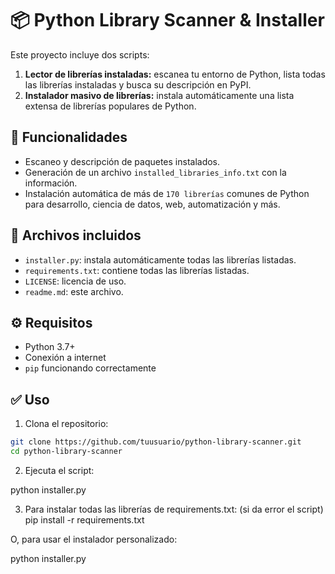 # 📦 Python Library Scanner & Installer

Este proyecto incluye dos scripts:

1. **Lector de librerías instaladas:** escanea tu entorno de Python, lista todas las librerías instaladas y busca su descripción en PyPI.
2. **Instalador masivo de librerías:** instala automáticamente una lista extensa de librerías populares de Python.

## 🚀 Funcionalidades

- Escaneo y descripción de paquetes instalados.
- Generación de un archivo `installed_libraries_info.txt` con la información.
- Instalación automática de más de `170 librerías` comunes de Python para desarrollo, ciencia de datos, web, automatización y más.

## 📂 Archivos incluidos

- `installer.py`: instala automáticamente todas las librerías listadas.
- `requirements.txt`: contiene todas las librerías listadas.
- `LICENSE`: licencia de uso.
- `readme.md`: este archivo.

## ⚙️ Requisitos

- Python 3.7+
- Conexión a internet
- `pip` funcionando correctamente

## ✅ Uso

1. Clona el repositorio:

```bash
git clone https://github.com/tuusuario/python-library-scanner.git
cd python-library-scanner
```

2. Ejecuta el script:

python installer.py

3. Para instalar todas las librerías de requirements.txt: (si da error el script)
pip install -r requirements.txt

O, para usar el instalador personalizado:

python installer.py

